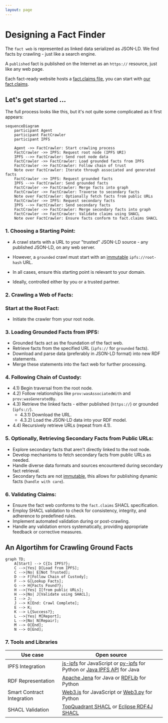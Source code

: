 ```yaml
---
layout: page
---
```

# Designing a Fact Finder

The `fact web` is represented as linked data serialized as JSON-LD. We find facts by crawling - just like a search engine.

A `published` fact is published on the Internet as an `https://` resource, just like any web page. 

Each fact-ready website hosts a [fact.claims file](/howto/fact.claims), you can start with [our fact.claims](/fact.claims).

## Let's get started ...

The full process looks like this, but it's not quite some complicated as it first appears:

```mermaid
sequenceDiagram
    participant Agent
    participant FactCrawler
    participant IPFS
    
    Agent ->> FactCrawler: Start crawling process
    FactCrawler ->> IPFS: Request root node (IPFS URI)
    IPFS -->> FactCrawler: Send root node data
    FactCrawler ->> FactCrawler: Load grounded facts from IPFS
    FactCrawler ->> FactCrawler: Follow chain of trust
    Note over FactCrawler: Iterate through associated and generated facts
    FactCrawler ->> IPFS: Request grounded facts
    IPFS -->> FactCrawler: Send grounded facts
    FactCrawler ->> FactCrawler: Merge facts into graph
    FactCrawler ->> FactCrawler: Traverse to secondary facts
    Note over FactCrawler: Optionally fetch facts from public URLs
    FactCrawler ->> IPFS: Request secondary facts
    IPFS -->> FactCrawler: Send secondary facts
    FactCrawler ->> FactCrawler: Merge secondary facts into graph
    FactCrawler ->> FactCrawler: Validate claims using SHACL
    Note over FactCrawler: Ensure facts conform to fact.claims SHACL
```

### 1. Choosing a Starting Point:

- A crawl starts with a URL to your "trusted" JSON-LD source - any published JSON-LD, on any web server.

- However, a `grounded` crawl must start with an [immutable](/claim/ipfs) `ipfs://root-hash` URL.

- In all cases, ensure this starting point is relevant to your domain. 

- Ideally, controlled either by you or a trusted partner.


### 2. Crawling a Web of Facts:

### Start at the Root Fact:

- Initiate the crawler from your root node.

### 3. Loading Grounded Facts from IPFS:

- Grounded facts act as the foundation of the fact web.
- Retrieve facts from the specified URL (`ipfs://` for `grounded` facts).
- Download and parse data (preferably in JSON-LD format) into new RDF statements.
- Merge these statements into the fact web for further processing.

### 4. Following Chain of Custody:

- 4.1) Begin traversal from the root node.
- 4.2) Follow relationships like `prov:wasAssociatedWith` and `prov:wasGeneratedBy`.
- 4.3) Retrieve the linked facts - either published (`https://`) or grounded (`ipfs://`).
    - 4.3.1) Download the URL.
    - 4.3.2) Load the JSON-LD data into your RDF model.
- 4.4) Recursively retrieve URLs (repeat from 4.1).

### 5. Optionally, Retrieving Secondary Facts from Public URLs:

- Explore secondary facts that aren't directly linked to the root node.
- Develop mechanisms to fetch secondary facts from public URLs as needed.
- Handle diverse data formats and sources encountered during secondary fact retrieval.
- Secondary facts are not [immutable](/claim/ipfs), this allows for publishing dynamic facts (`handle with care`).

### 6. Validating Claims:

- Ensure the fact web conforms to the `fact.claims` SHACL specification.
- Employ SHACL validation to check for consistency, integrity, and adherence to predefined rules.
- Implement automated validation during or post-crawling.
- Handle any validation errors systematically, providing appropriate feedback or corrective measures.

## An Algortihm for Crawling Ground Facts

```mermaid
graph TD;
    A[Start] --> C{Is IPFS?};
    C -->|Yes| D[Load from IPFS];
    C -->|No| E[Not Trusted];
    D --> F[Follow Chain of Custody];
    F --> G[Lookup Facts];
    G --> H{Facts Found?};
    H -->|Yes| I[from public URLs];
    H -->|No| J[Validate using SHACL];
    I --> J;
    J --> K[End: Crawl Complete];
    E --> K;
    K --> L{Success?};
    L -->|Yes| M[Report];
    L -->|No| N[Repair];
    M --> O[End];
    N --> O[End];
```

### 7. Tools and Libraries

| Use case  | Open source |
|---|---|
| IPFS Integration | [js-ipfs](https://github.com/ipfs/js-ipfs) for JavaScript or [py-ipfs](https://github.com/ipfs/py-ipfs) for Python or [Java IPFS API](https://github.com/ipfs/java-ipfs-http-client) for Java |
| RDF Representation | [Apache Jena](https://jena.apache.org/) for Java or [RDFLib](https://github.com/RDFLib/rdflib) for Python |
| Smart Contract Integration | [Web3.js](https://github.com/ethereum/web3.js/) for JavaScript or [Web3.py](https://github.com/ethereum/web3.py) for Python |
| SHACL Validation | [TopQuadrant SHACL](https://github.com/TopQuadrant/shacl) or [Eclipse RDF4J SHACL](https://rdf4j.org/documentation/programming/shacl/)  |

